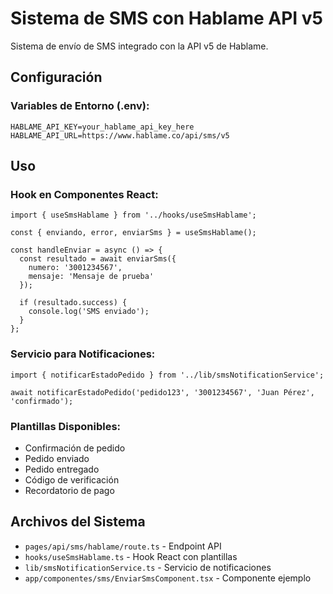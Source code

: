 # Sistema de SMS con Hablame API v5

Sistema de envío de SMS integrado con la API v5 de Hablame.

## Configuración

### Variables de Entorno (.env):
```env
HABLAME_API_KEY=your_hablame_api_key_here
HABLAME_API_URL=https://www.hablame.co/api/sms/v5
```

## Uso

### Hook en Componentes React:
```tsx
import { useSmsHablame } from '../hooks/useSmsHablame';

const { enviando, error, enviarSms } = useSmsHablame();

const handleEnviar = async () => {
  const resultado = await enviarSms({
    numero: '3001234567',
    mensaje: 'Mensaje de prueba'
  });
  
  if (resultado.success) {
    console.log('SMS enviado');
  }
};
```

### Servicio para Notificaciones:
```tsx
import { notificarEstadoPedido } from '../lib/smsNotificationService';

await notificarEstadoPedido('pedido123', '3001234567', 'Juan Pérez', 'confirmado');
```

### Plantillas Disponibles:
- Confirmación de pedido
- Pedido enviado  
- Pedido entregado
- Código de verificación
- Recordatorio de pago

## Archivos del Sistema

- `pages/api/sms/hablame/route.ts` - Endpoint API
- `hooks/useSmsHablame.ts` - Hook React con plantillas
- `lib/smsNotificationService.ts` - Servicio de notificaciones
- `app/componentes/sms/EnviarSmsComponent.tsx` - Componente ejemplo
